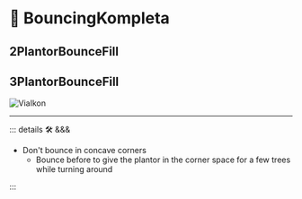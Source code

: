 # 🔻 <via>BouncingKompleta</via>

## 2PlantorBounceFill

## 3PlantorBounceFill

![ViaIkon](/Via/Via_Ikon.png)

---

<!-- =================================================== -->
<!-- =================================================== -->
<!-- =================================================== -->
<!-- =================================================== -->
<!-- =================================================== -->
::: details 🛠 <dev>&&&</dev>

- Don't bounce in concave corners
    - Bounce before to give the plantor in the corner space for a few trees while turning around

:::
